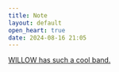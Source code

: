 ```yaml
---
title: Note
layout: default
open_heart: true
date: 2024-08-16 21:05
---
```


[WILLOW has such a cool band.](https://youtu.be/DmC2QQESN6E)
